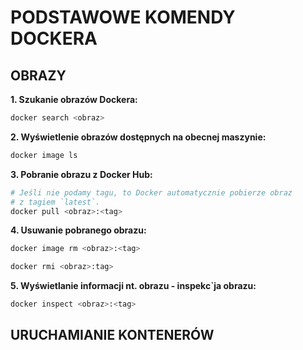 # **PODSTAWOWE KOMENDY DOCKERA**

## **OBRAZY**

**1. Szukanie obrazów Dockera:**

```bash
docker search <obraz>
```

**2. Wyświetlenie obrazów dostępnych na obecnej maszynie:**

```bash
docker image ls
```

**3. Pobranie obrazu z Docker Hub:**

```bash
# Jeśli nie podamy tagu, to Docker automatycznie pobierze obraz
# z tagiem `latest`.
docker pull <obraz>:<tag>
```

**4. Usuwanie pobranego obrazu:**

```bash
docker image rm <obraz>:<tag>
```

```bash
docker rmi <obraz>:tag>
```

**5. Wyświetlanie informacji nt. obrazu - inspekc`ja obrazu:**

```bash
docker inspect <obraz>:<tag>
```

## **URUCHAMIANIE KONTENERÓW**

